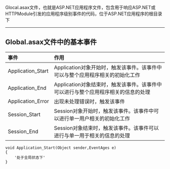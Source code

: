 Glocal.asax文件，也就是ASP.NET应用程序文件，包含用于响应ASP.NET或HTTPModule引发的应用程序级别事件的代码，位于ASP.NET应用程序的根目录下

---

## Global.asax文件中的基本事件

| 事件 | 作用 |
| :--- | :--- |
| Application\_Start | Application对象开始时，触发该事件。该事件中可以与整个应用程序相关的初始化工作 |
| Application\_End | Application对象结束时，触发该事件。该事件中可以进行与整个应用程序相关的信息的处理 |
| Application\_Error | 出现未处理错误时，触发该事件 |
| Session\_Start | Session对象开始时，触发该事件。该事件中可以进行单一用户相关的初始化工作 |
| Session\_End | Session对象结束时，触发该事件。该事件可以进行与单一用于相关的信息的处理 |

```
void Application_Start(Object sender,EventAges e)
{
    '处于全局状态下'
}
```




